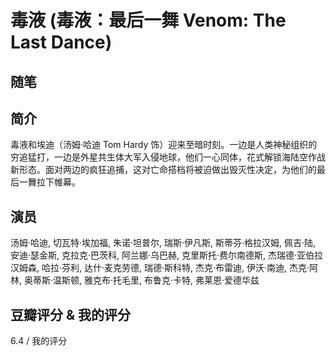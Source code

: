 # 毒液 (毒液：最后一舞 Venom: The Last Dance)

## 随笔

## 简介

毒液和埃迪（汤姆·哈迪 Tom Hardy 饰）迎来至暗时刻。一边是人类神秘组织的穷追猛打，一边是外星共生体大军入侵地球，他们一心同体，花式解锁海陆空作战新形态。面对两边的疯狂追捕，这对亡命搭档将被迫做出毁灭性决定，为他们的最后一舞拉下帷幕。

## 演员

汤姆·哈迪, 切瓦特·埃加福, 朱诺·坦普尔, 瑞斯·伊凡斯, 斯蒂芬·格拉汉姆, 佩吉·陆, 安迪·瑟金斯, 克拉克·巴茨科, 阿兰娜·乌巴赫, 克里斯托·费尔南德斯, 杰瑞德·亚伯拉汉姆森, 哈拉·芬利, 达什·麦克劳德, 瑞德·斯科特, 杰克·布雷迪, 伊沃·南迪, 杰克·阿林, 奥蒂斯·温斯顿, 雅克布·托毛里, 布鲁克·卡特, 弗莱恩·爱德华兹

## 豆瓣评分 & 我的评分

6.4 / 我的评分
